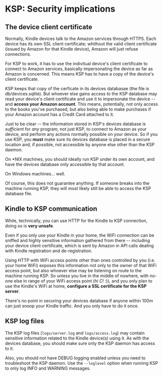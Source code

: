 KSP: Security implications
==========================


The device client certificate
-----------------------------

Normally, Kindle devices talk to the Amazon services through HTTPS. Each device has its own SSL client certificate;
whithout the valid client certificate (issued by Amazon for that Kindle device), Amazon will just refuse connections.

For KSP to work, it has to use the indivitual device's client certificate to connect to Amazon services, basically
impersonating the device as far as Amazon is concerned. This means KSP has to have a copy of the device's client
certificate.

KSP keeps that copy of the cerficate in its devices databasae (the file is db/devices.sqlite). But whoever else gains
access to the KSP database may read your device's client certificate and use it to impersonate the device -- and
**access your Amazon account**. This means, potentially, not only access to the books you've purchased, but also being
able to make purchases if your Amazon account has a Credit Card attached to it.

Just to be clear -- the information stored in KSP's devices database is _sufficient_ for _any_ program, not just KSP, to
connect to Amazon as your device, and perform any actions normally possible on your device. So if you use KSP, you
**must** make sure its devices database is placed in a secure location and, if possible, not accessible by anyone else
other than the KSP daemon.

On *NIX machines, you should ideally run KSP under its own account, and have the devices database only accessible by
that account.

On Windows machines... well.

Of course, this does not guarantee anything. If someone breaks into the machine running KSP, they will most likely still
be able to access the KSP database file.


Kindle to KSP communication
---------------------------

While, technically, you can use HTTP for the Kindle to KSP connection, doing so is **very unsafe**.

Even if you only use your Kindle in your home, the WiFi connection can be sniffed and highly sensitive information
gathered from there -- including your device client certificate, which is sent by Amazon in API calls dealing with
Kindle registration and de-registration.

Using HTTP with WiFi access points other than ones controlled by you (i.e. your home WiFi) exposes this information not
only to the owner of that WiFi access point, but also whoever else may be listening on route to the machine running KSP.
So unless you live in the middle of nowhere, with no-one else in range of your WiFi access point (*hi C!* :)), and you
only plan to use the Kindle's WiFi at home, **configure a SSL certificate for the KSP server**.

There's no point in securing your devices database if anyone within 100m can just snoop your Kindle traffic. And you
only have to do it once.


KSP log files
-------------

The KSP log files (`logs/server.log` and `logs/access.log`) may contain sensitive information related to the Kindle
device(s) using it. As with the devices database, you should make sure only the KSP daemon has access to it.

Also, you should not have DEBUG logging enabled unless you need to troubleshoot the KSP daemon. Use the `--loglevel`
option when running KSP to only log INFO and WARNING messages.

